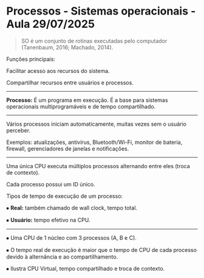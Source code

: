 # Processos - Sistemas operacionais - Aula 29/07/2025

> SO é um conjunto de rotinas executadas pelo computador (Tanenbaum, 2016; Machado, 2014).

Funções principais:

Facilitar acesso aos recursos do sistema.

Compartilhar recursos entre usuários e processos.

---

**Processo:** É um programa em execução. É a base para sistemas operacionais multiprogramáveis e de tempo compartilhado.

---

Vários processos iniciam automaticamente, muitas vezes sem o usuário perceber.

Exemplos: atualizações, antivírus, Bluetooth/Wi-Fi, monitor de bateria, firewall, gerenciadores de janelas e notificações.

---

Uma única CPU executa múltiplos processos alternando entre eles (troca de contexto).

Cada processo possui um ID único.

Tipos de tempo de execução de um processo:

⦁	**Real:** também chamado de wall clock, tempo total.

⦁	**Usuário:** tempo efetivo na CPU.

---

⦁ Uma CPU de 1 núcleo com 3 processos (A, B e C).

⦁ O tempo real de execução é maior que o tempo de CPU de cada processo devido à alternância e ao compartilhamento.

⦁ Ilustra CPU Virtual, tempo compartilhado e troca de contexto.